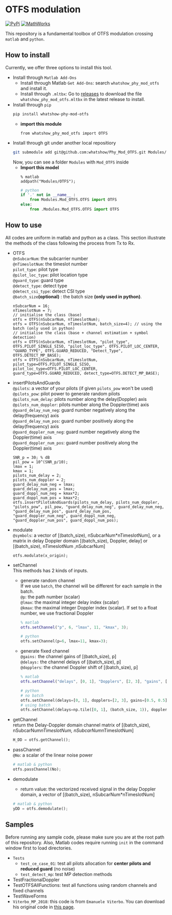 # OTFS modulation
[![PyPi](https://img.shields.io/badge/PyPi-1.0.1-blue)](https://pypi.org/project/whatshow-phy-mod-otfs/) [![MathWorks](https://img.shields.io/badge/MathWorks-1.0.1-red)](https://mathworks.com/matlabcentral/fileexchange/161136-whatshow_phy_mod_otfs)

This repository is a fundamental toolbox of OTFS modulation crossing `matlab` and `python`.

## How to install
Currently, we offer three options to install this tool.
* Install through `Matlab Add-Ons`
    * Install through Matlab `Get Add-Ons`: search `whatshow_phy_mod_otfs` and install it.
    * Install through `.mltbx`: Go to [releases](https://github.com/whatshow/Phy_Mod_OTFS/releases) to download the file `whatshow_phy_mod_otfs.mltbx` in the latest release to install.
* Install through `pip`
    ```sh
    pip install whatshow-phy-mod-otfs
    ```
    * **import this module**
        ```
        from whatshow_phy_mod_otfs import OTFS
        ```
* Install through git under another local repositiory
    ```sh
    git submodule add git@github.com:whatshow/Phy_Mod_OTFS.git Modules/Mod_OTFS
    ```
    Now, you can see a folder `Modules` with `Mod_OTFS` inside
    * **Import this model**
        ```
        % matlab
        addpath("Modules/OTFS");
        ```
        ```python
        # python
        if '.' not in __name__ :
            from Modules.Mod_OTFS.OTFS import OTFS
        else:
            from .Modules.Mod_OTFS.OTFS import OTFS
        ```

## How to use
All codes are uniform in matlab and python as a class. This section illustrate the methods of the class following the process from Tx to Rx.
* OTFS<br>
    `@nSubcarNum`: the subcarrier number<br>
    `@nTimeslotNum`: the timeslot number<br>
    `pilot_type`: pilot type<br>
    `@pilot_loc_type`: pilot location type<br>
    `@guard_type`: guard type<br>
    `@detect_type`: detect type<br>
    `@detect_csi_type`: detect CSI type<br>
    `@batch_size`**(optional)** : the batch size **(only used in python)**.

    ```c, matlab, python
    nSubcarNum = 16;
    nTimeslotNum = 7;
    // initialise the class (base)
    otfs = OTFS(nSubcarNum, nTimeslotNum);
    otfs = OTFS(nSubcarNum, nTimeslotNum, batch_size=4); // using the batch (only used in python)
    // initialise the class (base + channel estimation + symbol detection)
    otfs = OTFS(nSubcarNum, nTimeslotNum, "pilot_type", OTFS.PILOT_SINGLE_SISO, "pilot_loc_type", OTFS.PILOT_LOC_CENTER, "GUARD_TYPE", OTFS.GUARD_REDUCED, "Detect_Type", OTFS.DETECT_MP_BASE);
    otfs = OTFS(nSubcarNum, nTimeslotNum, pilot_type=OTFS.PILOT_SINGLE_SISO, pilot_loc_type=OTFS.PILOT_LOC_CENTER, guard_type=OTFS.GUARD_REDUCED, detect_type=OTFS.DETECT_MP_BASE);
    ```
* insertPilotsAndGuards<br>
    `@pilots`: a vector of your pilots (if given `pilots_pow` won't be used)<br>
    `@pilots_pow`: pilot power to generate random pilots<br>
    `@pilots_num_delay`: pilots number along the delay(Doppler) axis<br>
    `@pilots_num_doppler`: pilots number along the Doppler(time) axis<br>
    `@guard_delay_num_neg`: guard number negatively along the delay(frequency) axis<br>
    `@guard_delay_num_pos`: guard number positively along the delay(frequency) axis<br>
    `@guard_doppler_num_neg`: guard number negatively along the Doppler(time) axis<br>
    `@guard_doppler_num_pos`: guard number positively along the Doppler(time) axis

    ```c, matlab, python
    SNR_p = 30; % dB
    pil_pow = 10^(SNR_p/10);
    lmax = 1;
    kmax = 1;
    pilots_num_delay = 2;
    pilots_num_doppler = 2;
    guard_delay_num_neg = lmax;
    guard_delay_num_pos = lmax;
    guard_doppl_num_neg = kmax*2;
    guard_doppl_num_pos = kmax*2;
    otfs.insertPilotsAndGuards(pilots_num_delay, pilots_num_doppler, "pilots_pow", pil_pow, "guard_delay_num_neg", guard_delay_num_neg, "guard_delay_num_pos", guard_delay_num_pos, "guard_doppler_num_neg", guard_doppl_num_neg, "guard_doppler_num_pos", guard_doppl_num_pos);
    ```
* modulate<br>
    `@symbols`: a vector of [(batch_size), nSubcarNum*nTimeslotNum], or a matrix in delay Doppler domain [(batch_size), Doppler, delay] or [(batch_size), nTimeslotNum ,nSubcarNum]
    ```c, matlab, python
    otfs.modulate(x_origin);
    ```
* setChannel<br>
    This methods has 2 kinds of inputs.
    * generate random channel<br>
        If we use `batch`, the channel will be different for each sample in the batch.<br>
        `@p`: the path number (scalar)<br>
        `@lmax`: the maximal integer delay index (scalar)<br>
        `@kmax`: the maximal integer Doppler index (scalar). If set to a float number, we use fractional Doppler<br>
        ```matlab
        % matlab
        otfs.setChannel("p", 6, "lmax", 11, "kmax", 3);
        ```
        ```python
        # python
        otfs.setChannel(p=6, lmax=11, kmax=3);
        ```
    * generate fixed channel<br>
        `@gains:` the channel gains of [(batch_size), p]<br>
        `@delays:` the channel delays of [(batch_size), p]<br>
        `@dopplers`: the channel Doppler shift of [(batch_size), p]<br>
        ```matlab
        % matlab
        otfs.setChannel("delays", [0, 1], "Dopplers", [2, 3], "gains", [0.5, 0.5]);
        ```
        ```python
        # python
        # no batch
        otfs.setChannel(delays=[0, 1], dopplers=[2, 3], gains=[0.5, 0.5]);
        # using batch
        otfs.setChannel(delays=np.tile([0, 1], (batch_size, 1)), dopplers=np.tile([2, 3], (batch_size, 1)), gains=np.tile([0.5, 0.5], (batch_size, 1)));
        ```
* getChannel<br>
    return the Delay-Doppler domain channel matrix of [(batch_size), nSubcarNum*nTimeslotNum, nSubcarNum*nTimeslotNum]
    ```python
    H_DD = otfs.getChannel();
    ```
* passChannel<br>
    `@No`: a scalar of the linear noise power
    ```python
    # matlab & python
    otfs.passChannel(No);
    ```
* demodulate<br>
    * return value: the vectorized received signal in the delay Doppler domain, a vector of [(batch_size), nSubcarNum*nTimeslotNum]
    ```python
    # matlab & python
    yDD = otfs.demodulate();
    ```
## Samples
Before running any sample code, please make sure you are at the root path of this repository. Also, Matlab codes require running `init` in the command window first to load directories.
* `Tests`
    * `test_ce_case_01`: test all pilots allocation for **center pilots and reduced guard** (no noise)
    * `test_detect_mp`: test MP detection methods
* TestFractionalDoppler
* TestOTFSAllFunctions: test all functions using random channels and fixed channels
* TestWaveForms
* `Viterbo_MP_2018`: this code is from `Emanuele Viterbo`. You can download his original code in [this page](https://ecse.monash.edu/staff/eviterbo/OTFS-VTC18/index.html).
